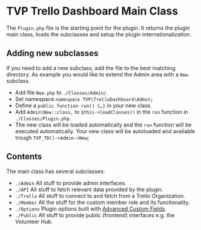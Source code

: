 # TVP Trello Dashboard Main Class

The `Plugin.php` file is the starting point for the plugin. It returns the plugin main class, loads the subclasses and setup the plugin internationalization.

## Adding new subclasses
If you need to add a new subclass, add the file to the best matching directory. As example you would like to extend the Admin area with a `New` subclass.
* Add file `New.php` to `./Classes/Admin/`.
* Set namespace `namespace TVP\TrelloDashboard\Admin;`
* Define a `public function run() {…}` in your new class.
* Add `Admin\New::class,` to `$this->loadClasses()` in the `run` function in `./Classes/Plugin.php`.
* The new class will be loaded automatically and the `run`
 function will be executed automatically.
Your new class will be autoloaded and available trough `TVP_TD()->Admin->New`;

## Contents

The main class has several subclasses:
* `./Admin` All stuff to provide admin interfaces.
* `./API` All stuff to fetch relevant data provided by the plugin.
* `./Trello` All stuff to connect to and fetch from a Trello Organization.
* `./Member` All the stuff for the custom member role and its functionality.
* `./Options` Plugin options built with [Advanced Custom Fields](https://www.advancedcustomfields.com/).
* `./Public` All stuff to provide public (frontend) interfaces e.g. the Volunteer Hub.

